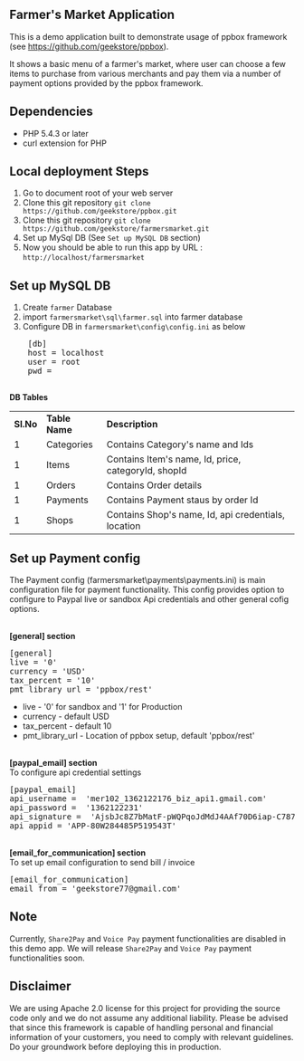 Farmer's Market Application
--------------------------
This is a demo application built to demonstrate usage of ppbox framework (see https://github.com/geekstore/ppbox).

It shows a basic menu of a farmer's market, where user can choose a few items to purchase from various merchants and pay them via a number of payment options provided by the ppbox framework.

Dependencies
--------------------------
* PHP 5.4.3 or later
* curl extension for PHP	


Local deployment Steps
--------------------------
1. Go to document root of your web server
2. Clone this git repository `git clone https://github.com/geekstore/ppbox.git`
3. Clone this git repository `git clone https://github.com/geekstore/farmersmarket.git`
4. Set up MySql DB (See `Set up MySQL DB` section)
5. Now you should be able to run this app by URL : `http://localhost/farmersmarket`

Set up MySQL DB
--------------------------
1. Create `farmer` Database
2. import `farmersmarket\sql\farmer.sql` into farmer database
3. Configure DB in `farmersmarket\config\config.ini` as below
	<pre>
	[db]
	host = localhost
	user = root
	pwd = 
	</pre>

<b>DB Tables</b>
<table>
<tr><td><b>Sl.No</td><td><b>Table Name</td><td><b>Description</td>
<tr><td>1</td><td>Categories</td><td>Contains Category's name and Ids</td>
<tr><td>1</td><td>Items</td><td>Contains Item's name, Id, price, categoryId, shopId</td>
<tr><td>1</td><td>Orders</td><td>Contains Order details</td>
<tr><td>1</td><td>Payments</td><td>Contains Payment staus by order Id</td>
<tr><td>1</td><td>Shops</td><td>Contains Shop's name, Id, api credentials, location</td>
</table>


Set up Payment config	
--------------------------
The Payment config (farmersmarket\payments\payments.ini) is main configuration file for payment functionality. This config provides option to configure to Paypal live or sandbox Api credentials and other general cofig options.


<br><b>[general] section</b>

<pre>
[general]
live = '0'
currency = 'USD'
tax_percent = '10'
pmt_library_url = 'ppbox/rest'
</pre>

*	live - '0' for sandbox and '1' for Production
*	currency - default USD 
*	tax_percent - default 10
*	pmt_library_url - Location of ppbox setup, default 'ppbox/rest'

<br><b>[paypal_email] section</b><br>
To configure api credential settings
<pre>
[paypal_email]
api_username =  'mer102_1362122176_biz_api1.gmail.com'
api_password =  '1362122231'
api_signature =  'AjsbJc8Z7bMatF-pWQPqoJdMdJ4AAf70D6iap-C787dthlUmSAbwoCv-'
api_appid = 'APP-80W284485P519543T'
</pre>
 
<br><b>[email_for_communication] section</b><br>
To set up email configuration to send bill / invoice
<pre>
[email_for_communication]
email_from = 'geekstore77@gmail.com'
</pre>

Note
----
Currently, `Share2Pay` and `Voice Pay` payment functionalities are disabled in this demo app. We will release `Share2Pay` and `Voice Pay` payment functionalities soon.

Disclaimer
--------------------------
We are using Apache 2.0 license for this project for providing the source code only and we do not assume any additional liability. Please be advised that since this framework is capable of handling personal and financial information of your customers, you need to comply with relevant guidelines. Do your groundwork before deploying this in production.	
	
